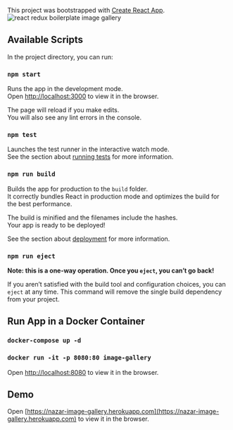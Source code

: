 This project was bootstrapped with [Create React App](https://github.com/facebook/create-react-app).
<img src="https://user-images.githubusercontent.com/19143279/64449352-a8b71080-d0ad-11e9-8826-003dee41d1a8.png" alt="react redux boilerplate image gallery" align="center" />

## Available Scripts

In the project directory, you can run:

### `npm start`

Runs the app in the development mode.<br>
Open [http://localhost:3000](http://localhost:3000) to view it in the browser.

The page will reload if you make edits.<br>
You will also see any lint errors in the console.

### `npm test`

Launches the test runner in the interactive watch mode.<br>
See the section about [running tests](https://facebook.github.io/create-react-app/docs/running-tests) for more information.

### `npm run build`

Builds the app for production to the `build` folder.<br>
It correctly bundles React in production mode and optimizes the build for the best performance.

The build is minified and the filenames include the hashes.<br>
Your app is ready to be deployed!

See the section about [deployment](https://facebook.github.io/create-react-app/docs/deployment) for more information.

### `npm run eject`

**Note: this is a one-way operation. Once you `eject`, you can’t go back!**

If you aren’t satisfied with the build tool and configuration choices, you can `eject` at any time. This command will remove the single build dependency from your project.


## Run App in a Docker Container

### `docker-compose up -d`

### `docker run -it -p 8080:80 image-gallery`

Open [http://localhost:8080](http://localhost:8080) to view it in the browser.

## Demo

Open [https://nazar-image-gallery.herokuapp.com](https://nazar-image-gallery.herokuapp.com) to view it in the browser.


